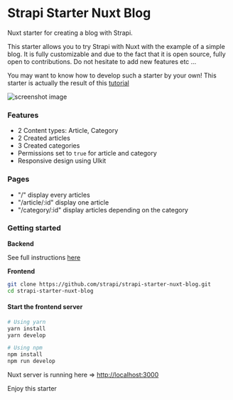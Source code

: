 # Strapi Starter Nuxt Blog

Nuxt starter for creating a blog with Strapi.

This starter allows you to try Strapi with Nuxt with the example of a simple blog. It is fully customizable and due to the fact that it is open source, fully open to contributions. Do not hesitate to add new features etc ...

You may want to know how to develop such a starter by your own! This starter is actually the result of this [tutorial](https://strapi.io/blog/build-a-blog-using-nuxt-strapi-and-apollo)

![screenshot image](/screenshot.png)

### Features

- 2 Content types: Article, Category
- 2 Created articles
- 3 Created categories
- Permissions set to `true` for article and category
- Responsive design using UIkit

### Pages

- "/" display every articles
- "/article/:id" display one article
- "/category/:id" display articles depending on the category

### Getting started

**Backend**

See full instructions [here](https://github.com/strapi/strapi-starter-blog)

**Frontend**

```bash
git clone https://github.com/strapi/strapi-starter-nuxt-blog.git
cd strapi-starter-nuxt-blog
```

#### Start the frontend server

```bash
# Using yarn
yarn install
yarn develop

# Using npm
npm install
npm run develop
```

Nuxt server is running here => [http://localhost:3000](http://localhost:3000)

Enjoy this starter
